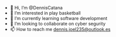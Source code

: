 - 👋 Hi, I’m @DennisCatana
- 👀 I’m interested in play basketball 
- 🌱 I’m currently learning software development
- 💞️ I’m looking to collaborate on cyber segurity 
- 📫 How to reach me dennis.joel235@outlook.es
<!---
DennisCatana/DennisCatana is a ✨ special ✨ repository because its `README.md` (this file) appears on your GitHub profile.
You can click the Preview link to take a look at your changes.
--->
